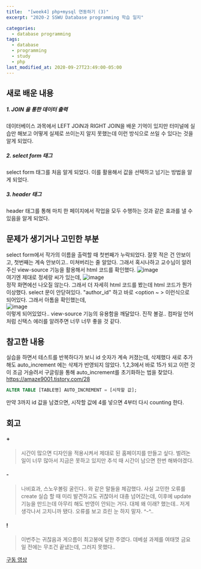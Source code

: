 ```yaml
---
title:  "[week4] php+mysql 연동하기 (3)"
excerpt: "2020-2 SSWU Database programming 학습 일지"

categories:
  - database programming
tags:
  - database
  - programming
  - study
  - php
last_modified_at: 2020-09-27T23:49:00-05:00
---
```



## 새로 배운 내용
##### 1. JOIN 을 통한 데이터 출력  
데이터베이스 과목에서 LEFT JOiN과 RIGHT JOIN을 배운 기억이 있지만 터미널에 실습만 해보고 어떻게 실제로 쓰이는지 알지 못했는데 이런 방식으로 쓰일 수 있다는 것을 알게 되었다. 

##### 2. select form 태그
select form 태그를 처음 알게 되었다. 이를 활용해서 값을 선택하고 넘기는 방법을 알 게 되었다.

##### 3. header 태그
header 태그를 통해 마치 한 페이지에서 작업을 모두 수행하는 것과 같은 효과를 낼 수 있음을 알게 되었다.


## 문제가 생기거나 고민한 부분
select form에서 작가의 이름을 출력할 때 첫번째가 누락되었다. 잘못 적은 건 안보이고, 첫번째는 계속 안보이고.. 미쳐버리는 줄 알았다. 그래서 혹시나하고 교수님이 알려주신 view-source 기능을 활용해서 html 코드를 확인했다.
![image](https://user-images.githubusercontent.com/69361613/94358440-fd279680-00db-11eb-92c8-58b9b457119b.png)  
여기엔 제대로 정세랑 씨가 있는데,
![image](https://user-images.githubusercontent.com/69361613/94358467-234d3680-00dc-11eb-87c5-11cb9f6435ad.png)  
정작 화면에선 나오질 않는다.
그래서 더 자세히 html 코드를 봤는데 html 코드가 뭔가 이상했다. select 문이 안닫혀있다. "author_id" 하고 바로 <option ~ > 이런식으로 되어있다. 그래서 아톰을 확인했는데,  
![image](https://user-images.githubusercontent.com/69361613/94358518-a1a9d880-00dc-11eb-9325-fd73947309aa.png)  
이렇게 되어있었다..
view-source 기능의 유용함을 깨달았다. 진작 볼걸.. 컴파일 언어처럼 신택스 에러를 알려주면 너무 너무 좋을 것 같다.

## 참고한 내용
실습을 하면서 테스트를 반복하다가 보니 id 숫자가 계속 커졌는데, 삭제했다 새로 추가해도 auto_increment 에는 삭제가 반영되지 않았다. 1,2,3에서 바로 15가 되고 이런 것이 조금 거슬려서 구글링을 통해 auto_increment를 초기화하는 법을 찾았다.
https://amaze9001.tistory.com/28
~~~sql
ALTER TABLE [TABLE명] AUTO_INCREMENT = [시작할 값];
~~~
만약 3까지 id 값을 남겼으면, 시작할 값에 4를 넣으면 4부터 다시 counting 한다.

## 회고
#### +
> 시간이 많으면 디자인을 적용시켜서 제대로 된 홈페이지를 만들고 싶다. 벌려논 일이 너무 많아서 지금은 못하고 있지만 추석 때 시간이 남으면 한번 해봐야겠다.

#### -
> 나비효과, 스노우볼링 굴린다.. 와 같은 말들을 체감했다. 사실 고민한 오류를 create 실습 할 때 미리 발견하고도 귀찮아서 대충 넘어갔는데, 이후에 update 기능을 만드는데 아무리 해도 반영이 안되는 거다. 대체 왜 이래? 했는데.. 저게 생각나서 고치니까 됐다. 오류를 보고 흐린 눈 하지 말자. ^-^..

#### !
> 이번주는 귀찮음과 게으름이 최고봉에 달한 주였다. 데베설 과제를 여태껏 금요일 전에는 무조건 끝냈는데, 그러지 못했다..

[구동 영상](https://youtu.be/u3HAwx_3jnE)

